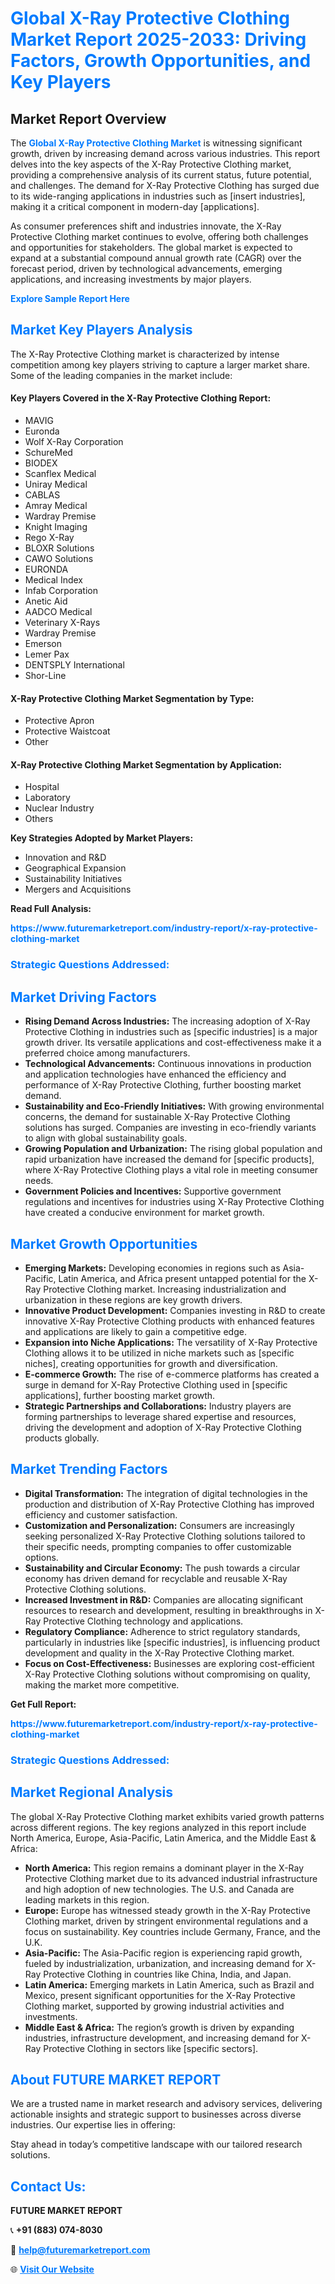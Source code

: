 <h1 style="color: #007BFF;">Global X-Ray Protective Clothing Market Report 2025-2033: Driving Factors, Growth Opportunities, and Key Players</h1>

<section id="overview">
<h2>Market Report Overview</h2>
<p>The <a href="https://www.futuremarketreport.com/industry-report/x-ray-protective-clothing-market" style="color: #007BFF; text-decoration: none;"><strong>Global X-Ray Protective Clothing Market</strong></a> is witnessing significant growth, driven by increasing demand across various industries. This report delves into the key aspects of the X-Ray Protective Clothing market, providing a comprehensive analysis of its current status, future potential, and challenges. The demand for X-Ray Protective Clothing has surged due to its wide-ranging applications in industries such as [insert industries], making it a critical component in modern-day [applications].</p>
<p>As consumer preferences shift and industries innovate, the X-Ray Protective Clothing market continues to evolve, offering both challenges and opportunities for stakeholders. The global market is expected to expand at a substantial compound annual growth rate (CAGR) over the forecast period, driven by technological advancements, emerging applications, and increasing investments by major players.</p>
</section>

<section id="overview">
<p><a href="https://www.futuremarketreport.com/request-sample/reportId=107207" style="color: #007BFF; text-decoration: none;"><strong>Explore Sample Report Here</strong></a></p>
</section>

<section id="key-players">
<h2 style="color: #007BFF;">Market Key Players Analysis</h2>
<p>The X-Ray Protective Clothing market is characterized by intense competition among key players striving to capture a larger market share. Some of the leading companies in the market include:</p>
<h4>Key Players Covered in the X-Ray Protective Clothing Report:</h4>
<ul><li>MAVIG</li><li>Euronda</li><li>Wolf X-Ray Corporation</li><li>SchureMed</li><li>BIODEX</li><li>Scanflex Medical</li><li>Uniray Medical</li><li>CABLAS</li><li>Amray Medical</li><li>Wardray Premise</li><li>Knight Imaging</li><li>Rego X-Ray</li><li>BLOXR Solutions</li><li>CAWO Solutions</li><li>EURONDA</li><li>Medical Index</li><li>Infab Corporation</li><li>Anetic Aid</li><li>AADCO Medical</li><li>Veterinary X-Rays</li><li>Wardray Premise</li><li>Emerson</li><li>Lemer Pax</li><li>DENTSPLY International</li><li>Shor-Line</li></ul>
<h4>X-Ray Protective Clothing Market Segmentation by Type:</h4>
<ul><li>Protective Apron</li><li>Protective Waistcoat</li><li>Other</li></ul>

<h4>X-Ray Protective Clothing Market Segmentation by Application:</h4>
<ul><li>Hospital</li><li>Laboratory</li><li>Nuclear Industry</li><li>Others</li></ul>
<p><strong>Key Strategies Adopted by Market Players:</strong></p>
<ul>
<li>Innovation and R&D</li>
<li>Geographical Expansion</li>
<li>Sustainability Initiatives</li>
<li>Mergers and Acquisitions</li>
</ul>
</section>

<section>
<p><strong>Read Full Analysis: </strong></p><a href="https://www.futuremarketreport.com/industry-report/x-ray-protective-clothing-market" style="color: #007BFF; text-decoration: none;"><strong>https://www.futuremarketreport.com/industry-report/x-ray-protective-clothing-market</strong></a>
<h3 style="color: #007BFF;">Strategic Questions Addressed:</h3>
</section>

<section id="driving-factors">
<h2 style="color: #007BFF;">Market Driving Factors</h2>
<ul>
<li><strong>Rising Demand Across Industries:</strong> The increasing adoption of X-Ray Protective Clothing in industries such as [specific industries] is a major growth driver. Its versatile applications and cost-effectiveness make it a preferred choice among manufacturers.</li>
<li><strong>Technological Advancements:</strong> Continuous innovations in production and application technologies have enhanced the efficiency and performance of X-Ray Protective Clothing, further boosting market demand.</li>
<li><strong>Sustainability and Eco-Friendly Initiatives:</strong> With growing environmental concerns, the demand for sustainable X-Ray Protective Clothing solutions has surged. Companies are investing in eco-friendly variants to align with global sustainability goals.</li>
<li><strong>Growing Population and Urbanization:</strong> The rising global population and rapid urbanization have increased the demand for [specific products], where X-Ray Protective Clothing plays a vital role in meeting consumer needs.</li>
<li><strong>Government Policies and Incentives:</strong> Supportive government regulations and incentives for industries using X-Ray Protective Clothing have created a conducive environment for market growth.</li>
</ul>
</section>

<section id="growth-opportunities">
<h2 style="color: #007BFF;">Market Growth Opportunities</h2>
<ul>
<li><strong>Emerging Markets:</strong> Developing economies in regions such as Asia-Pacific, Latin America, and Africa present untapped potential for the X-Ray Protective Clothing market. Increasing industrialization and urbanization in these regions are key growth drivers.</li>
<li><strong>Innovative Product Development:</strong> Companies investing in R&D to create innovative X-Ray Protective Clothing products with enhanced features and applications are likely to gain a competitive edge.</li>
<li><strong>Expansion into Niche Applications:</strong> The versatility of X-Ray Protective Clothing allows it to be utilized in niche markets such as [specific niches], creating opportunities for growth and diversification.</li>
<li><strong>E-commerce Growth:</strong> The rise of e-commerce platforms has created a surge in demand for X-Ray Protective Clothing used in [specific applications], further boosting market growth.</li>
<li><strong>Strategic Partnerships and Collaborations:</strong> Industry players are forming partnerships to leverage shared expertise and resources, driving the development and adoption of X-Ray Protective Clothing products globally.</li>
</ul>
</section>

<section id="trending-factors">
<h2 style="color: #007BFF;">Market Trending Factors</h2>
<ul>
<li><strong>Digital Transformation:</strong> The integration of digital technologies in the production and distribution of X-Ray Protective Clothing has improved efficiency and customer satisfaction.</li>
<li><strong>Customization and Personalization:</strong> Consumers are increasingly seeking personalized X-Ray Protective Clothing solutions tailored to their specific needs, prompting companies to offer customizable options.</li>
<li><strong>Sustainability and Circular Economy:</strong> The push towards a circular economy has driven demand for recyclable and reusable X-Ray Protective Clothing solutions.</li>
<li><strong>Increased Investment in R&D:</strong> Companies are allocating significant resources to research and development, resulting in breakthroughs in X-Ray Protective Clothing technology and applications.</li>
<li><strong>Regulatory Compliance:</strong> Adherence to strict regulatory standards, particularly in industries like [specific industries], is influencing product development and quality in the X-Ray Protective Clothing market.</li>
<li><strong>Focus on Cost-Effectiveness:</strong> Businesses are exploring cost-efficient X-Ray Protective Clothing solutions without compromising on quality, making the market more competitive.</li>
</ul>
</section>

<section>
<p><strong>Get Full Report: </strong></p><a href="https://www.futuremarketreport.com/industry-report/x-ray-protective-clothing-market" style="color: #007BFF; text-decoration: none;"><strong>https://www.futuremarketreport.com/industry-report/x-ray-protective-clothing-market</strong></a>
<h3 style="color: #007BFF;">Strategic Questions Addressed:</h3>
</section>


<section id="regional-analysis">
<h2 style="color: #007BFF;">Market Regional Analysis</h2>
<p>The global X-Ray Protective Clothing market exhibits varied growth patterns across different regions. The key regions analyzed in this report include North America, Europe, Asia-Pacific, Latin America, and the Middle East & Africa:</p>
<ul>
<li><strong>North America:</strong> This region remains a dominant player in the X-Ray Protective Clothing market due to its advanced industrial infrastructure and high adoption of new technologies. The U.S. and Canada are leading markets in this region.</li>
<li><strong>Europe:</strong> Europe has witnessed steady growth in the X-Ray Protective Clothing market, driven by stringent environmental regulations and a focus on sustainability. Key countries include Germany, France, and the U.K.</li>
<li><strong>Asia-Pacific:</strong> The Asia-Pacific region is experiencing rapid growth, fueled by industrialization, urbanization, and increasing demand for X-Ray Protective Clothing in countries like China, India, and Japan.</li>
<li><strong>Latin America:</strong> Emerging markets in Latin America, such as Brazil and Mexico, present significant opportunities for the X-Ray Protective Clothing market, supported by growing industrial activities and investments.</li>
<li><strong>Middle East & Africa:</strong> The region’s growth is driven by expanding industries, infrastructure development, and increasing demand for X-Ray Protective Clothing in sectors like [specific sectors].</li>
</ul>
</section>

<footer>
<h2 style="color: #007BFF;">About FUTURE MARKET REPORT</h2>
<p>We are a trusted name in market research and advisory services, delivering actionable insights and strategic support to businesses across diverse industries. Our expertise lies in offering:</p>

<p>Stay ahead in today’s competitive landscape with our tailored research solutions.</p>

<h2 style="color: #007BFF;">Contact Us:</h2>
<p><strong>FUTURE MARKET REPORT</strong></p>
<p>📞 <strong>+91 (883) 074-8030</strong></p>
<p>📧 <strong><a href="mailto:help@futuremarketreport.com" style="color: #007BFF;">help@futuremarketreport.com</a></strong></p>
<p>🌐 <strong><a href="https://www.futuremarketreport.com/" style="color: #007BFF;">Visit Our Website</a></strong></p>
</footer>